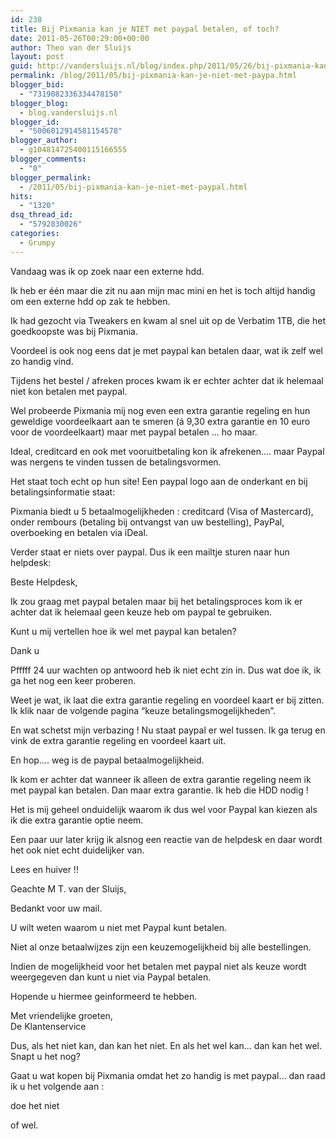 ```yaml
---
id: 238
title: Bij Pixmania kan je NIET met paypal betalen, of toch?
date: 2011-05-26T00:29:00+00:00
author: Theo van der Sluijs
layout: post
guid: http://vandersluijs.nl/blog/index.php/2011/05/26/bij-pixmania-kan-je-niet-met-paypa/
permalink: /blog/2011/05/bij-pixmania-kan-je-niet-met-paypa.html
blogger_bid:
  - "7319082336334478150"
blogger_blog:
  - blog.vandersluijs.nl
blogger_id:
  - "5006012914581154578"
blogger_author:
  - g104814725400115166555
blogger_comments:
  - "0"
blogger_permalink:
  - /2011/05/bij-pixmania-kan-je-niet-met-paypal.html
hits:
  - "1320"
dsq_thread_id:
  - "5792830026"
categories:
  - Grumpy
---
```

Vandaag was ik op zoek naar een externe hdd.

Ik heb er één maar die zit nu aan mijn mac mini en het is toch altijd handig om een externe hdd op zak te hebben.

Ik had gezocht via Tweakers en kwam al snel uit op de Verbatim 1TB, die het goedkoopste was bij Pixmania.

Voordeel is ook nog eens dat je met paypal kan betalen daar, wat ik zelf wel zo handig vind.

Tijdens het bestel / afreken proces kwam ik er echter achter dat ik helemaal niet kon betalen met paypal.

Wel probeerde Pixmania mij nog even een extra garantie regeling en hun geweldige voordeelkaart aan te smeren (á 9,30 extra garantie en 10 euro voor de voordeelkaart) maar met paypal betalen … ho maar.

Ideal, creditcard en ook met vooruitbetaling kon ik afrekenen…. maar Paypal was nergens te vinden tussen de betalingsvormen.

Het staat toch echt op hun site! Een paypal logo aan de onderkant en bij betalingsinformatie staat: 

Pixmania biedt u 5 betaalmogelijkheden : creditcard (Visa of Mastercard), onder rembours (betaling bij ontvangst van uw bestelling), PayPal, overboeking en betalen via iDeal.

Verder staat er niets over paypal. Dus ik een mailtje sturen naar hun helpdesk:

Beste Helpdesk,

Ik zou graag met paypal betalen maar bij het betalingsproces kom ik er achter dat ik helemaal geen keuze heb om paypal te gebruiken.

Kunt u mij vertellen hoe ik wel met paypal kan betalen?

Dank u

Pfffff 24 uur wachten op antwoord heb ik niet echt zin in. Dus wat doe ik, ik ga het nog een keer proberen.

Weet je wat, ik laat die extra garantie regeling en voordeel kaart er bij zitten. Ik klik naar de volgende pagina “keuze betalingsmogelijkheden”.

En wat schetst mijn verbazing ! Nu staat paypal er wel tussen. Ik ga terug en vink de extra garantie regeling en voordeel kaart uit.

En hop…. weg is de paypal betaalmogelijkheid.

Ik kom er achter dat wanneer ik alleen de extra garantie regeling neem ik met paypal kan betalen. Dan maar extra garantie. Ik heb die HDD nodig !

Het is mij geheel onduidelijk waarom ik dus wel voor Paypal kan kiezen als ik die extra garantie optie neem.

Een paar uur later krijg ik alsnog een reactie van de helpdesk en daar wordt het ook niet echt duidelijker van.

Lees en huiver !!

Geachte M T. van der Sluijs, 

Bedankt voor uw mail.

U wilt weten waarom u niet met Paypal kunt betalen.

Niet al onze betaalwijzes zijn een keuzemogelijkheid bij alle bestellingen.

Indien de mogelijkheid voor het betalen met paypal niet als keuze wordt weergegeven dan kunt u niet via Paypal betalen.

Hopende u hiermee geinformeerd te hebben.

Met vriendelijke groeten,  
De Klantenservice

Dus, als het niet kan, dan kan het niet. En als het wel kan… dan kan het wel. Snapt u het nog?

Gaat u wat kopen bij Pixmania omdat het zo handig is met paypal… dan raad ik u het volgende aan :

doe het niet

of wel.